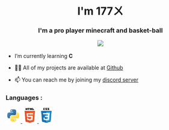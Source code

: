 <!-- https://github.com/cyrus4bk/ -->

<h1 align="center">I'm 177ㄨ</h1>
<h3 align="center">I'm a pro player minecraft and basket-ball</h3>

<p align="center"> 
<img src= "https://cdn.discordapp.com/attachments/905488065571741766/1076511487922815066/177_Banniere_noir_et_blanc.png"/>
</p>


- I’m currently learning **C**

- 👨‍💻 All of my projects are available at [Github](https://github.com/Smug246?tab=repositories)

- 📫 You can reach me by joining my [discord server](https://discord.gg/WetKsQ3pEW)

<h3 align="left">Languages :</h3>
<p align="left"> <a href="https://www.python.org" target="_blank" rel="noreferrer"> <img src="https://raw.githubusercontent.com/devicons/devicon/master/icons/python/python-original.svg" alt="python" width="40" height="40"/> </a>
<a href="https://www.w3.org/html/" target="_blank" rel="noreferrer"> <img src="https://raw.githubusercontent.com/devicons/devicon/master/icons/html5/html5-original-wordmark.svg" alt="html5" width="40" height="40"/> </a> 
<a href="https://www.w3.org/Style/CSS/" target="_blank" rel="noreferrer"> <img src="https://raw.githubusercontent.com/devicons/devicon/master/icons/css3/css3-original-wordmark.svg" alt="css3" width="40" height="40"/> </a>
</p>
